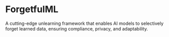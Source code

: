 # ForgetfulML
A cutting-edge unlearning framework that enables AI models to selectively forget learned data, ensuring compliance, privacy, and adaptability.
